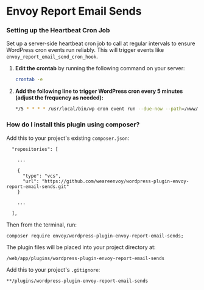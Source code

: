 # Envoy Report Email Sends

### Setting up the Heartbeat Cron Job

Set up a server-side heartbeat cron job to call at regular intervals to ensure WordPress cron events run reliably. This will trigger events like `envoy_report_email_send_cron_hook`.

1. **Edit the crontab** by running the following command on your server:

   ```bash
   crontab -e
   ```

2. **Add the following line to trigger WordPress cron every 5 minutes (adjust the frequency as needed):**

   ```bash
   */5 * * * * /usr/local/bin/wp cron event run --due-now --path=/www/{wp-xxx.xxx.com}/current/web/wp >> /www/{wp-xxx.xxx.com}/shared/log/wp-cron.log 2>&1
   ```

### How do I install this plugin using composer?

Add this to your project's existing `composer.json`:
```
  "repositories": [

    ...

    {
      "type": "vcs",
      "url": "https://github.com/weareenvoy/wordpress-plugin-envoy-report-email-sends.git"
    }

    ...

  ],
```

Then from the terminal, run:

```
composer require envoy/wordpress-plugin-envoy-report-email-sends;
```

The plugin files will be placed into your project directory at:
```
/web/app/plugins/wordpress-plugin-envoy-report-email-sends
```

Add this to your project's `.gitignore`:

```
**/plugins/wordpress-plugin-envoy-report-email-sends
```
